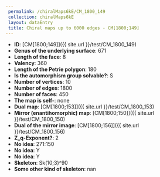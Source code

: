 ```yaml
--- 
 permalink: /chiralMaps6kE/CM_1800_149 
 collection: chiralMaps6kE
 layout: dataEntry
 title: Chiral maps up to 6000 edges - CM[1800;149]
---
```


- **ID**: [CM[1800;149]]({{ site.url }}/test/CM_1800_149)
- **Genus of the underlying surface**: 671
- **Length of the face**: 8
- **Valency**: 360
- **Length of the Petrie polygon**: 180
- **Is the automorphism group solvable?**: S
- **Number of vertices**: 10
- **Number of edges**: 1800
- **Number of faces**: 450
- **The map is self-**: none
- **Dual map**: [CM[1800;153]]({{ site.url }}/test/CM_1800_153)
- **Mirror (enantihomorphic) map**: [CM[1800;150]]({{ site.url }}/test/CM_1800_150)
- **Dual of the mirror image**: [CM[1800;156]]({{ site.url }}/test/CM_1800_156)
- **Z_q-Exponent?**: 2
- **No idea**:  271:150
- **No idea**: Y
- **No idea**: Y
- **Skeleton**: Sk(10;3)^90
- **Some other kind of skeleton**: nan
